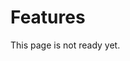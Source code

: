 <!-- status: Published -->
<!-- created: 2020-07-24 13:37:00+00:00 -->
<!-- language: en -->
<!-- title: Features -->

# Features

This page is not ready yet.